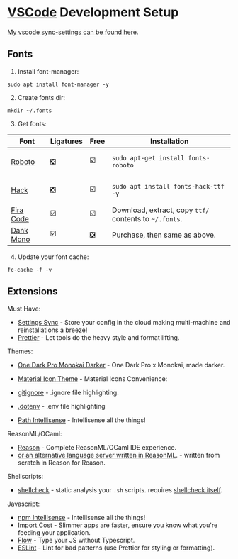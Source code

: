 # [VSCode](https://code.visualstudio.com/download) Development Setup

[My vscode sync-settings can be found here](https://gist.github.com/jthegedus/543979bdd5026834c9cebbf2e0e2d25e#file-settings-json).

## Fonts

1.  Install font-manager:

```shell
sudo apt install font-manager -y
```

2.  Create fonts dir:

```shell
mkdir ~/.fonts
```

3.  Get fonts:

| Font                                               | Ligatures                     | Free                          | Installation                                               |
| -------------------------------------------------- | ----------------------------- | ----------------------------- | ---------------------------------------------------------- |
| [Roboto](https://fonts.google.com/specimen/Roboto) | :negative_squared_cross_mark: | :ballot_box_with_check:       | <pre><code>sudo apt-get install fonts-roboto</code></pre>  |
| [Hack](https://github.com/source-foundry/Hack)     | :negative_squared_cross_mark: | :ballot_box_with_check:       | <pre><code>sudo apt install fonts-hack-ttf -y</code></pre> |
| [Fira Code](https://github.com/tonsky/FiraCode)    | :ballot_box_with_check:       | :ballot_box_with_check:       | Download, extract, copy `ttf/` contents to `~/.fonts`.     |
| [Dank Mono](https://dank.sh/)                      | :ballot_box_with_check:       | :negative_squared_cross_mark: | Purchase, then same as above.                              |

4.  Update your font cache:

```shell
fc-cache -f -v
```

## Extensions

Must Have:

- [Settings Sync](https://marketplace.visualstudio.com/items?itemName=Shan.code-settings-sync) - Store your config in the cloud making multi-machine and reinstallations a breeze!
- [Prettier](https://marketplace.visualstudio.com/items?itemName=esbenp.prettier-vscode) - Let tools do the heavy style and format lifting.

Themes:

- [One Dark Pro Monokai Darker](https://marketplace.visualstudio.com/items?itemName=eserozvataf.one-dark-pro-monokai-darker) - One Dark Pro x Monokai, made darker.
- [Material Icon Theme](https://marketplace.visualstudio.com/items?itemName=PKief.material-icon-theme) - Material Icons
  Convenience:

- [gitignore](https://marketplace.visualstudio.com/items?itemName=codezombiech.gitignore) - .ignore file highlighting.
- [.dotenv](https://marketplace.visualstudio.com/items?itemName=mikestead.dotenv) - .env file highlighting
- [Path Intellisense](https://marketplace.visualstudio.com/items?itemName=christian-kohler.path-intellisense) - Intellisense all the things!

ReasonML/OCaml:

- [Reason](https://github.com/reasonml-editor/vscode-reasonml) - Complete ReasonML/OCaml IDE experience.
- [or an alternative language server written in ReasonML](https://marketplace.visualstudio.com/items?itemName=jaredly.reason-vscode). - written from scratch in Reason for Reason.

Shellscripts:

- [shellcheck](https://marketplace.visualstudio.com/items?itemName=timonwong.shellcheck) - static analysis your `.sh` scripts. requires [shellcheck itself](https://github.com/koalaman/shellcheck#shellcheck---a-shell-script-static-analysis-tool).

Javascript:

- [npm Intellisense](https://marketplace.visualstudio.com/items?itemName=christian-kohler.npm-intellisense) - Intellisense all the things!
- [Import Cost](https://marketplace.visualstudio.com/items?itemName=wix.vscode-import-cost) - Slimmer apps are faster, ensure you know what you're feeding your application.
- [Flow](https://marketplace.visualstudio.com/items?itemName=flowtype.flow-for-vscode) - Type your JS without Typescript.
- [ESLint](https://marketplace.visualstudio.com/items?itemName=dbaeumer.vscode-eslint) - Lint for bad patterns (use Prettier for styling or formatting).
